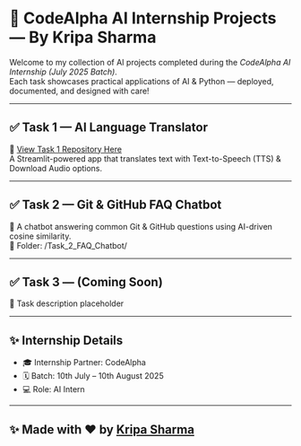 # 🚀 CodeAlpha AI Internship Projects — By Kripa Sharma  

Welcome to my collection of AI projects completed during the *CodeAlpha AI Internship (July 2025 Batch)*.  
Each task showcases practical applications of AI & Python — deployed, documented, and designed with care!  

---

## ✅ Task 1 — AI Language Translator  
🔗 [View Task 1 Repository Here](https://github.com/kripa-sharma09/CodeAlpha_Language_Translator_AI)  
A Streamlit-powered app that translates text with Text-to-Speech (TTS) & Download Audio options.  

---

## ✅ Task 2 — Git & GitHub FAQ Chatbot  
💬 A chatbot answering common Git & GitHub questions using AI-driven cosine similarity.  
📁 Folder: /Task_2_FAQ_Chatbot/  

---

## ✅ Task 3 — (Coming Soon)  
🎯 Task description placeholder    

---

## ✨ Internship Details  
- 🎓 Internship Partner: CodeAlpha  
- 🗓 Batch: 10th July – 10th August 2025  
- 💻 Role: AI Intern  

---

## ✨ Made with ❤ by [Kripa Sharma](https://github.com/KripaSharma09)
